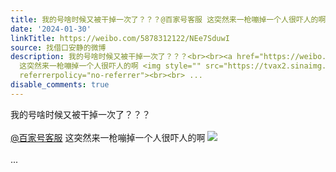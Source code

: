 ```yaml
---
title: 我的号啥时候又被干掉一次了？？？@百家号客服 这突然来一枪嘣掉一个人很吓人的啊 [图片]
date: '2024-01-30'
linkTitle: https://weibo.com/5878312122/NEe7SduwI
source: 找借口安静的微博
description: 我的号啥时候又被干掉一次了？？？<br><br><a href="https://weibo.com/n/%E7%99%BE%E5%AE%B6%E5%8F%B7%E5%AE%A2%E6%9C%8D">@百家号客服</a>
  这突然来一枪嘣掉一个人很吓人的啊 <img style="" src="https://tvax2.sinaimg.cn/large/006pONvQgy1hmblbadnryj30ni072q5h.jpg"
  referrerpolicy="no-referrer"><br><br> ...
disable_comments: true
---
```

我的号啥时候又被干掉一次了？？？<br><br><a href="https://weibo.com/n/%E7%99%BE%E5%AE%B6%E5%8F%B7%E5%AE%A2%E6%9C%8D">@百家号客服</a> 这突然来一枪嘣掉一个人很吓人的啊 <img style="" src="https://tvax2.sinaimg.cn/large/006pONvQgy1hmblbadnryj30ni072q5h.jpg" referrerpolicy="no-referrer"><br><br> ...